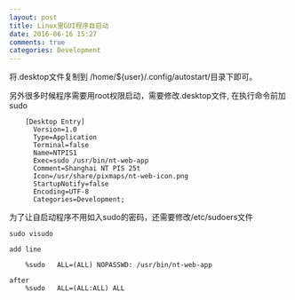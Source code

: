 ```yaml
---
layout: post
title: Linux里GUI程序自启动
date: 2016-06-16 15:27
comments: true
categories: Development
---
```


将.desktop文件复制到 /home/${user}/.config/autostart/目录下即可。

另外很多时候程序需要用root权限启动，需要修改.desktop文件, 在执行命令前加sudo

```
	[Desktop Entry]
	  Version=1.0
	  Type=Application
	  Terminal=false
	  Name=NTPIS1
	  Exec=sudo /usr/bin/nt-web-app
	  Comment=Shanghai NT PIS 25t
	  Icon=/usr/share/pixmaps/nt-web-icon.png
	  StartupNotify=false
	  Encoding=UTF-8
	  Categories=Development;
```

为了让自启动程序不用如入sudo的密码，还需要修改/etc/sudoers文件

	sudo visudo

	add line

		%sudo   ALL=(ALL) NOPASSWD: /usr/bin/nt-web-app
	
	after
		%sudo   ALL=(ALL:ALL) ALL